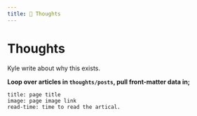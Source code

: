 ```yaml
---
title: 🧠 Thoughts
---
```


# Thoughts
Kyle write about why this exists. 

**Loop over articles in `thoughts/posts`, pull front-matter data in;**
```
title: page title
image: page image link
read-time: time to read the artical.
```
